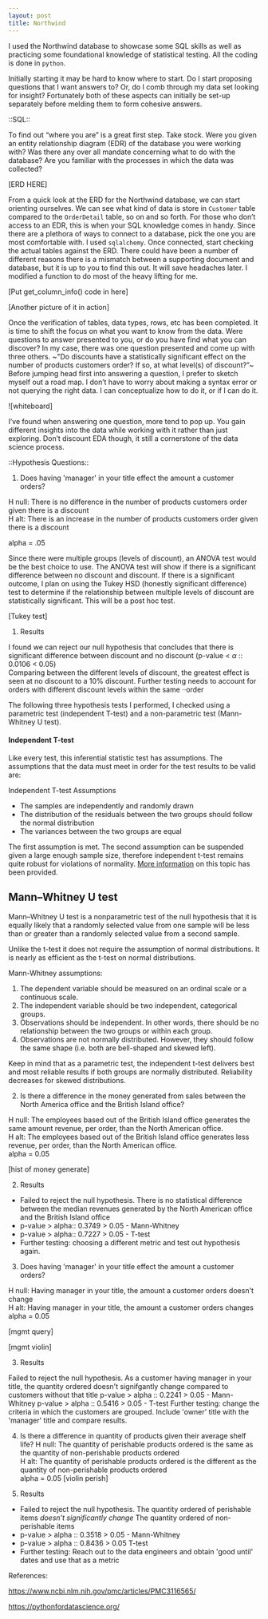 ```yaml
---
layout: post
title: Northwind
---
```


I used the Northwind database to showcase some SQL skills as well as practicing some foundational knowledge of statistical testing. All the coding is done in `python`.

Initially starting it may be hard to know where to start. Do I start proposing questions that I want answers to? Or, do I comb through my data set looking for insight? Fortunately both of these aspects can initially be set-up separately before melding them to form cohesive answers.

::SQL::

To find out “where you are” is a great first step. Take stock. 
Were you given an entity relationship diagram (EDR) of the database you were working with? Was there any over all mandate concerning what to do with the database? 
Are you familiar with the processes in which the data was collected? 

[ERD HERE]

From a quick look at the ERD for the Northwind database, we can start orienting ourselves. We can see what kind of data is store in `Customer` table compared to the `OrderDetail` table, so on and so forth. For those who don’t access to an EDR, this is when your SQL knowledge comes in handy. Since there are a plethora of ways to connect to a database, pick the one you are most comfortable with. I used `sqlalchemy`. Once connected, start checking the actual tables against the ERD. There could have been a number of different reasons there is a mismatch between a supporting document and database, but it is up to you to find this out. It will save headaches later. I modified a function to do most of the heavy lifting for me.

[Put get_column_info() code in here]

[Another picture of it in action]

Once the verification of tables, data types, rows, etc has been completed. It is time to shift the focus on what you want to know from the data. Were questions to answer presented to you, or do you have find what you can discover? In my case, there was one question presented and come up with three others. 
~"Do discounts have a statistically significant effect on the number of products customers order? If so, at what level(s) of discount?”~
Before jumping head first into answering a question, I prefer to sketch myself out a road map. I don’t have to worry about making a syntax error or not querying the right data. I can conceptualize how to do it, or if I can do it.

![whiteboard]


I’ve found when answering one question, more tend to pop up. You gain different insights into the data while working with it rather than just exploring. Don’t discount EDA though, it still a cornerstone of the data science process. 

::Hypothesis Questions::



1) Does having 'manager' in your title effect the amount a customer orders?

H null: There is no difference in the number of products customers order given there is a discount  
H alt: There is an increase in the number of products customers order given there is a discount  

alpha = .05

Since there were multiple groups (levels of discount), an ANOVA test would be the best choice to use. The ANOVA test will show if there is a significant difference between no discount and discount. If there is a significant outcome, I plan on using the Tukey HSD (honestly significant difference) test to determine if the relationship between multiple levels of discount are statistically significant. This will be a post hoc test.

[Tukey test]

1) Results

I found we can reject our null hypothesis that concludes that there is significant difference between discount and no discount (p-value < $\alpha$ :: 0.0106 < 0.05)  
Comparing between the different levels of discount, the greatest effect is seen at no discount to a 10% discount.
Further testing needs to account for orders with different discount levels within the same ··order

The following three hypothesis tests I performed, I checked using a parametric test (independent T-test) and a non-parametric test (Mann-Whitney U test). 

#### Independent T-test

Like every test, this inferential statistic test has assumptions. The assumptions that the data must meet in order for the test results to be valid are:  

Independent T-test Assumptions
- The samples are independently and randomly drawn
- The distribution of the residuals between the two groups should follow the normal distribution
- The variances between the two groups are equal

The first assumption is met. The second assumption can be suspended given a large enough sample size, therefore independent t-test remains quite robust for violations of normality. [More information](http://thestatsgeek.com/2013/09/28/the-t-test-and-robustness-to-non-normality/) on this topic has been provided.

## Mann–Whitney U test

Mann–Whitney U test is a nonparametric test of the null hypothesis that it is equally likely that a randomly selected value from one sample will be less than or greater than a randomly selected value from a second sample.

Unlike the t-test it does not require the assumption of normal distributions. It is nearly as efficient as the t-test on normal distributions.

Mann-Whitney assumptions:  
1) The dependent variable should be measured on an ordinal scale or a continuous scale.  
2) The independent variable should be two independent, categorical groups.  
3) Observations should be independent. In other words, there should be no relationship between the two groups or within each group.  
4) Observations are not normally distributed. However, they should follow the same shape (i.e. both are bell-shaped and skewed left).  


Keep in mind that as a parametric test, the independent t-test delivers best and most reliable results if both groups are normally distributed. Reliability decreases for skewed distributions.


2) Is there a difference in the money generated from sales between the North America office and the British Island office?

H null: The employees based out of the British Island office generates the same amount revenue, per order, than the North American office.  
H alt: The employees based out of the British Island office generates less revenue, per order, than the North American office.  
alpha = 0.05

[hist of money generate]

2) Results

- Failed to reject the null hypothesis. There is no statistical difference between the median revenues generated by the North American office and the British Island office
- p-value > alpha:: 0.3749 > 0.05  - Mann-Whitney
- p-value > alpha:: 0.7227 > 0.05 - T-test
- Further testing: choosing a different metric and test out hypothesis again.

3)  Does having 'manager' in your title effect the amount a customer orders?

H null: Having manager in your title, the amount a customer orders doesn't change  
H alt: Having manager in your title, the amount a customer orders changes  
alpha = 0.05

[mgmt query]

[mgmt violin]

3) Results 

Failed to reject the null hypothesis. As a customer having manager in your title, the quantity ordered doesn't signifgantly change compared to customers without that title
p-value > alpha :: 0.2241 > 0.05 - Mann-Whitney
p-value > alpha :: 0.5416 > 0.05 - T-test
Further testing: change the criteria in which the customers are grouped. Include 'owner' title with the 'manager' title and compare results.

4) Is there a difference in quantity of products given their average shelf life?
H null: The quantity of perishable products ordered is the same as the quantity of non-perishable products ordered  
H alt: The quantity of perishable products ordered is the different as the quantity of non-perishable products ordered  
alpha = 0.05
[violin perish]

4) Results
- Failed to reject the null hypothesis. The quantity ordered of perishable items _doesn't significantly change_ The quantity ordered of non-perishable items
- p-value > alpha :: 0.3518 > 0.05 - Mann-Whitney
- p-value > alpha :: 0.8436 > 0.05 T-test
- Further testing: Reach out to the data engineers and obtain 'good until' dates and use that as a metric

 
References:


https://www.ncbi.nlm.nih.gov/pmc/articles/PMC3116565/

https://pythonfordatascience.org/
